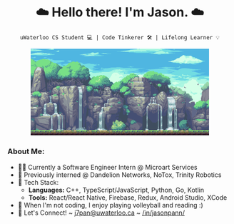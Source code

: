 <h1 align="center"> ☁️ Hello there! I'm Jason. ☁️ </h1>
 
<div align="center">

`uWaterloo CS Student 💻 | Code Tinkerer 🛠 | Lifelong Learner 💡`

<img src="./waterfall.gif" alt="waterfall-pixelart-bg" width="400px"/>
</div>

<h3 align="left"> <b> About Me:</b> </h3>

- 👨‍💻 Currently a Software Engineer Intern @ Microart Services
- 🌼 Previously interned @ Dandelion Networks, NoTox, Trinity Robotics
- 🥞 Tech Stack:
  - **Languages:** C++, TypeScript/JavaScript, Python, Go, Kotlin
  - **Tools:** React/React Native, Firebase, Redux, Android Studio, XCode
- 🌱 When I'm not coding, I enjoy playing volleyball and reading :)
- 🚀 Let's Connect! ~ <j7pan@uwaterloo.ca> ~ [/in/jasonpann/](https://www.linkedin.com/in/jasonpann)
